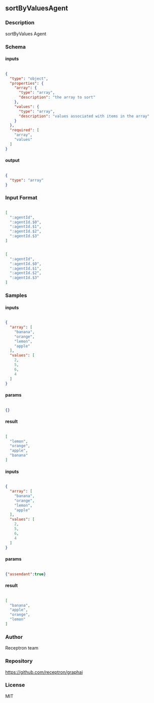 ## sortByValuesAgent

### Description

sortByValues Agent

### Schema

#### inputs

```json

{
  "type": "object",
  "properties": {
    "array": {
      "type": "array",
      "description": "the array to sort"
    },
    "values": {
      "type": "array",
      "description": "values associated with items in the array"
    }
  },
  "required": [
    "array",
    "values"
  ]
}

````

#### output

```json

{
  "type": "array"
}

````

### Input Format

```json

[
  ":agentId",
  ":agentId.$0",
  ":agentId.$1",
  ":agentId.$2",
  ":agentId.$3"
]

````
```json

[
  ":agentId",
  ":agentId.$0",
  ":agentId.$1",
  ":agentId.$2",
  ":agentId.$3"
]

````

### Samples

#### inputs

```json

{
  "array": [
    "banana",
    "orange",
    "lemon",
    "apple"
  ],
  "values": [
    2,
    5,
    6,
    4
  ]
}

````

#### params

```json

{}

````

#### result

```json

[
  "lemon",
  "orange",
  "apple",
  "banana"
]

````
#### inputs

```json

{
  "array": [
    "banana",
    "orange",
    "lemon",
    "apple"
  ],
  "values": [
    2,
    5,
    6,
    4
  ]
}

````

#### params

```json

{"assendant":true}

````

#### result

```json

[
  "banana",
  "apple",
  "orange",
  "lemon"
]

````

### Author

Receptron team

### Repository

https://github.com/receptron/graphai


### License

MIT

